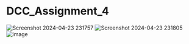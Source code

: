 # DCC_Assignment_4
![Screenshot 2024-04-23 231757](https://github.com/SohamGaonkar/DCC_Assignment_4/assets/143342482/a9500d5d-4a5c-499d-86f0-60bf3e77ed1f)
![Screenshot 2024-04-23 231805](https://github.com/SohamGaonkar/DCC_Assignment_4/assets/143342482/2192db37-e5a2-45a3-8858-8a95eed6b11a)
![image](https://github.com/SohamGaonkar/DCC_Assignment_4/assets/143342482/38bc64f2-326a-4e8b-b2a9-b793dd54b839)

